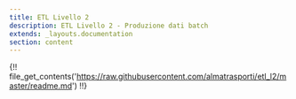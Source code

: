 ```yaml
---
title: ETL Livello 2
description: ETL Livello 2 - Produzione dati batch
extends: _layouts.documentation
section: content
---
```


{!! file_get_contents('https://raw.githubusercontent.com/almatrasporti/etl_l2/master/readme.md') !!}